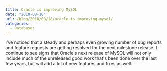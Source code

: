 ```yaml
---
title: Oracle is improving MySQL
date: "2010-08-18"
url: /blog/2010/08/18/oracle-is-improving-mysql/
categories:
  - Databases
---
```

I've noticed that a steady and perhaps even growing number of bug reports and feature requests are getting resolved for the next milestone release. I continue to see signs that Oracle's next release of MySQL will not only include much of the unreleased good work that's been done over the last few years, but will add a lot of new features and fixes as well.



